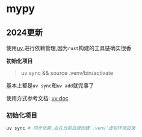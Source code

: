 # mypy

## 2024更新

使用[uv](https://github.com/astral-sh/uv),进行依赖管理,因为`rust`构建的工具链确实很香

**初始化项目**

> uv sync && source .venv/bin/activate

基本上都是`uv sync`和`uv add`就完事了

使用方式参考文档: [uv doc](https://docs.astral.sh/uv/)

### 初始化项目

```bash
uv sync # 同步依赖,会在当前目录创建`.venv`虚拟环境目录

```
